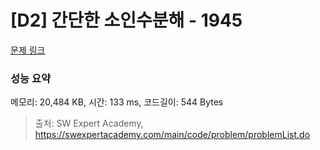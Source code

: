 # [D2] 간단한 소인수분해 - 1945 

[문제 링크](https://swexpertacademy.com/main/code/problem/problemDetail.do?contestProbId=AV5Pl0Q6ANQDFAUq) 

### 성능 요약

메모리: 20,484 KB, 시간: 133 ms, 코드길이: 544 Bytes



> 출처: SW Expert Academy, https://swexpertacademy.com/main/code/problem/problemList.do